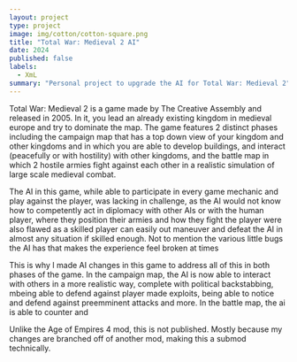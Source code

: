 ```yaml
---
layout: project
type: project
image: img/cotton/cotton-square.png
title: "Total War: Medieval 2 AI"
date: 2024
published: false
labels:
  - XmL
summary: "Personal project to upgrade the AI for Total War: Medieval 2"
---
```


Total War: Medieval 2 is a game made by The Creative Assembly and released in 2005. In it, you lead an already existing kingdom in medieval europe and try to dominate the map. The game features 2 distinct phases including the campaign map that has a top down view of your kingdom and other kingdoms and in which you are able to develop buildings, and interact (peacefully or with hostility) with other kingdoms, and the battle map in which 2 hostile armies fight against each other in a realistic simulation of large scale medieval combat.

The AI in this game, while able to participate in every game mechanic and play against the player, was lacking in challenge, as the AI would not know how to competently act in diplomacy with other AIs or with the human player, where they position their armies and how they fight the player were also flawed as a skilled player can easily out maneuver and defeat the AI in almost any situation if skilled enough. Not to mention the various little bugs the AI has that makes the experience feel broken at times

This is why I made AI changes in this game to address all of this in both phases of the game. In the campaign map, the AI is now able to interact with others in a more realistic way, complete with political backstabbing, mbeing able to defend against player made exploits, being able to notice and defend against preemminent attacks and more. In the battle map, the ai is able to counter and 

Unlike the Age of Empires 4 mod, this is not published. Mostly because my changes are branched off of another mod, making this a submod technically.
